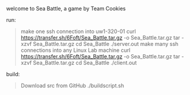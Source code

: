 welcome to Sea Battle, a game by Team Cookies

run:
>make one ssh connection into uw1-320-01
curl https://transfer.sh/6Foft/Sea_Battle.tar.gz -o Sea_Battle.tar.gz
tar -xzvf Sea_Battle.tar.gz
cd Sea_Battle
./server.out
>make many ssh connections into any Linux Lab machine
curl https://transfer.sh/6Foft/Sea_Battle.tar.gz -o Sea_Battle.tar.gz
tar -xzvf Sea_Battle.tar.gz
cd Sea_Battle
./client.out

build:
>Download src from GitHub
./buildscript.sh

